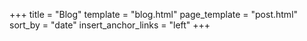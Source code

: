 +++
title = "Blog"
template = "blog.html"
page_template = "post.html"
sort_by = "date"
insert_anchor_links = "left"
+++
